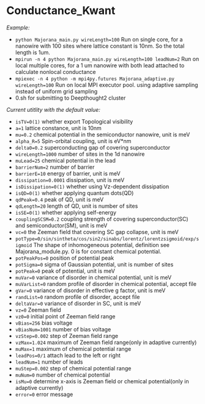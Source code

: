 # Conductance_Kwant

*Example:*

* `python Majorana_main.py wireLength=100`  Run on single core, for a nanowire with 100 sites where lattice constant is 10nm. So the total length is 1um. 
* `mpirun -n 4 python Majorana_main.py wireLength=100 leadNum=2` Run on local multiple cores, for a 1 um nanowire with both lead attached to calculate nonlocal conductance
* `mpiexec -n 4 python -m mpi4py.futures Majorana_adaptive.py wireLength=100` Run on local MPI executor pool. using adaptive sampling instead of uniform grid sampling
* 0.sh for submitting to Deepthought2 cluster

*Current utitlity with the default value:*

* `isTV=0(1)`    whether export Topological visibility 
* `a=1`    lattice constance, unit is 10nm
* `mu=0.2`    chemical potential in the semiconductor nanowire, unit is meV
* `alpha_R=5`    Spin-orbital coupling, unit is eV*nm
* `delta0=0.2`   superconducting gap of covering superconductor
* `wireLength=1000`    number of sites in the 1d nanowire
* `muLead=25`    chemical potential in the lead
* `barrierNum=2`    number of barrier
* `barrierE=10`    energy of barrier, unit is meV
* `dissipation=0.0001`   dissipation, unit is meV
* `isDissipation=0(1)`    whether using Vz-dependent dissipation    
* `isQD=0(1)`  whether applying quantum dots(QD)
* `qdPeak=0.4`    peak of QD, unit is meV
* `qdLength=20`    length of QD, unit is number of sites
* `isSE=0(1)`    whether applying self-energy
* `couplingSCSM=0.2`    coupling strength of covering superconductor(SC) and semiconductor(SM), unit is meV
* `vc=0`    the Zeeman field that covering SC gap collapse, unit is meV
* `potType=0/sin/sintheta/cos/sin2/sinabs/lorentz/lorentzsigmoid/exp/sigmoid`  The shape of inhomogeneous potential, definition see Majorana_module.py. 0 is for constant chemical potential.
* `potPeakPos=0`    position of potential peak
* `potSigma=0`    sigma of Gaussian potential, unit is number of sites
* `potPeak=0`    peak of potential, unit is meV
* `muVar=0`    variance of disorder in chemical potential, unit is meV
* `muVarList=0`    random profile of disorder in chemical potential, accept file
* `gVar=0`    variance of disorder in effective g factor, unit is meV
* `randList=0`    random profile of disorder, accept file
* `deltaVar=0` variance of disorder in SC, unit is meV
* `vz=0`    Zeeman field
* `vz0=0`    initial point of Zeeman field range
* `vBias=256`    bias voltage
* `vBiasNum=1001`    number of bias voltage
* `vzStep=0.002`    step of Zeeman field range
* `vzMax=1.024`    maximum of Zeeman field range(only in adaptive currently)
* `muMax=1`    maximum of chemical potential range
* `leadPos=0/1`    attach lead to the left or right
* `leadNum=1`    number of leads
* `muStep=0.002`    step of chemical potential range
* `muNum=0`    number of chemical potential
* `isMu=0`    determine x-axis is Zeeman field or chemical potential(only in adaptive currently)
* `error=0`    error message

